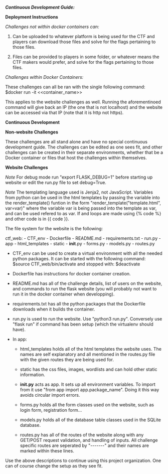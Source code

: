 ***Continuous Development Guide:***

**Deployment Instructions**

*Challenges not within docker containers can:*

1. Can be uploaded to whatever platform is being used for the CTF and players can download those files and solve for the flags pertaining to those files.

2. Files can be provided to players in some folder, or whatever means the CTF makers would prefer, and solve for the flags pertaining to those files.





*Challenges within Docker Containers:*

These challenges can all be ran with the single following command:
$docker run -it <<container_name>> 

This applies to the website challenges as well. Running the aforementinoed command will give back an IP (the one that is not localhost) and the website can be accessed via that IP (note that it is http not https).





**Continuous Development**


**Non-website Challenges**

These challenges are all stand alone and have no special continuous development guide. The challenges can be edited as one sees fit, and other challenges can be created in their separate environments, whether that be a Docker container or files that host the challenges within themselves. 





**Website Challenges**

*Note* For debug mode run "export FLASK_DEBUG=1" before starting up website or edit the run.py file to set debug=True. 

*Note* The templating language used is Jenja2, not JavaScript. Variables from python can be used in the html templates by passing the variable into the render_template() funtion in the form "render_template("template.html", var=var)" where the variable var is being passed into the template as var, and can be used refered to as var. If and loops are made using {% code %} and other code is in {{ code }}.


The file system for the website is the following:

ctf_web:
	- CTF_env
	- Dockerfile
	- README.md
	- requirements.txt
	- run.py
	- app
		- html_templates
		- static
		- __init__.py
		- forms.py
		- models.py
		- routes.py

- CTF_env can be used to create a virtual environment with all the needed python packages. It can be started with the following command:
$source CTF_web/bin/activate 
and stopped with:
$deactivate


- Dockerfile has instructions for docker container creation. 


- README.md has all of the challenge details, list of users on the website, and commands to run the flask website (you will probably not want to run it in the docker container when developping).


- requirements.txt has all the python packages that the Dockerfile downloads when it builds the container. 


- run.py is used to run the website. Use "python3 run.py". Conversely use "flask run" if command has been setup (which the virtualenv should have). 


- In app:

	- html_templates holds all of the html templates the website uses. The names are self explanatory and all mentioned in the routes.py file with the given routes they are being used for.


	- static has the css files, images, wordlists and can hold other static information.


	- __init.py__ acts as app. It sets up all environment variables. To import from it use "from app import app.package_name". Doing it this way avoids circular import errors.


	- forms.py holds all the form classes used on the website, such as login form, registration form...


	- models.py holds all of the database table classes used in the SQLite database. 


	- routes.py has all of the routes of the website along with any GET/POST request validation, and handling of inputs. All challenge specific routes are seperated by "-------" and their names are marked within these lines. 


Use the above descriptions to continue using this project organization. One can of course change the setup as they see fit. 




